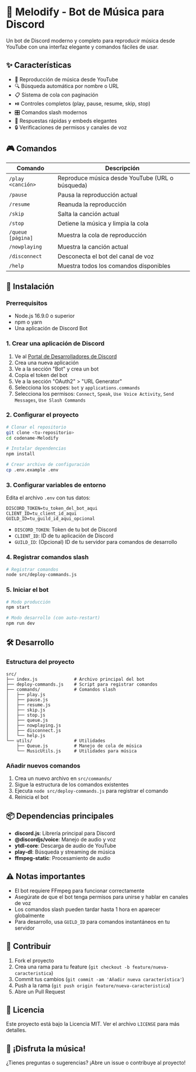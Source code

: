 # 🎵 Melodify - Bot de Música para Discord

Un bot de Discord moderno y completo para reproducir música desde YouTube con una interfaz elegante y comandos fáciles de usar.

## ✨ Características

- 🎵 Reproducción de música desde YouTube
- 🔍 Búsqueda automática por nombre o URL
- 📋 Sistema de cola con paginación
- ⏯️ Controles completos (play, pause, resume, skip, stop)
- 🎛️ Comandos slash modernos
- 🚀 Respuestas rápidas y embeds elegantes
- 🔒 Verificaciones de permisos y canales de voz

## 🎮 Comandos

| Comando           | Descripción                                     |
| ----------------- | ----------------------------------------------- |
| `/play <canción>` | Reproduce música desde YouTube (URL o búsqueda) |
| `/pause`          | Pausa la reproducción actual                    |
| `/resume`         | Reanuda la reproducción                         |
| `/skip`           | Salta la canción actual                         |
| `/stop`           | Detiene la música y limpia la cola              |
| `/queue [página]` | Muestra la cola de reproducción                 |
| `/nowplaying`     | Muestra la canción actual                       |
| `/disconnect`     | Desconecta el bot del canal de voz              |
| `/help`           | Muestra todos los comandos disponibles          |

## 🚀 Instalación

### Prerrequisitos

- Node.js 16.9.0 o superior
- npm o yarn
- Una aplicación de Discord Bot

### 1. Crear una aplicación de Discord

1. Ve al [Portal de Desarrolladores de Discord](https://discord.com/developers/applications)
2. Crea una nueva aplicación
3. Ve a la sección "Bot" y crea un bot
4. Copia el token del bot
5. Ve a la sección "OAuth2" > "URL Generator"
6. Selecciona los scopes: `bot` y `applications.commands`
7. Selecciona los permisos: `Connect`, `Speak`, `Use Voice Activity`, `Send Messages`, `Use Slash Commands`

### 2. Configurar el proyecto

```bash
# Clonar el repositorio
git clone <tu-repositorio>
cd codename-Melodify

# Instalar dependencias
npm install

# Crear archivo de configuración
cp .env.example .env
```

### 3. Configurar variables de entorno

Edita el archivo `.env` con tus datos:

```env
DISCORD_TOKEN=tu_token_del_bot_aqui
CLIENT_ID=tu_client_id_aqui
GUILD_ID=tu_guild_id_aqui_opcional
```

- `DISCORD_TOKEN`: Token de tu bot de Discord
- `CLIENT_ID`: ID de tu aplicación de Discord
- `GUILD_ID`: (Opcional) ID de tu servidor para comandos de desarrollo

### 4. Registrar comandos slash

```bash
# Registrar comandos
node src/deploy-commands.js
```

### 5. Iniciar el bot

```bash
# Modo producción
npm start

# Modo desarrollo (con auto-restart)
npm run dev
```

## 🛠️ Desarrollo

### Estructura del proyecto

```
src/
├── index.js              # Archivo principal del bot
├── deploy-commands.js    # Script para registrar comandos
├── commands/             # Comandos slash
│   ├── play.js
│   ├── pause.js
│   ├── resume.js
│   ├── skip.js
│   ├── stop.js
│   ├── queue.js
│   ├── nowplaying.js
│   ├── disconnect.js
│   └── help.js
└── utils/                # Utilidades
    ├── Queue.js          # Manejo de cola de música
    └── MusicUtils.js     # Utilidades para música
```

### Añadir nuevos comandos

1. Crea un nuevo archivo en `src/commands/`
2. Sigue la estructura de los comandos existentes
3. Ejecuta `node src/deploy-commands.js` para registrar el comando
4. Reinicia el bot

## 📦 Dependencias principales

- **discord.js**: Librería principal para Discord
- **@discordjs/voice**: Manejo de audio y voz
- **ytdl-core**: Descarga de audio de YouTube
- **play-dl**: Búsqueda y streaming de música
- **ffmpeg-static**: Procesamiento de audio

## ⚠️ Notas importantes

- El bot requiere FFmpeg para funcionar correctamente
- Asegúrate de que el bot tenga permisos para unirse y hablar en canales de voz
- Los comandos slash pueden tardar hasta 1 hora en aparecer globalmente
- Para desarrollo, usa `GUILD_ID` para comandos instantáneos en tu servidor

## 🤝 Contribuir

1. Fork el proyecto
2. Crea una rama para tu feature (`git checkout -b feature/nueva-caracteristica`)
3. Commit tus cambios (`git commit -am 'Añadir nueva característica'`)
4. Push a la rama (`git push origin feature/nueva-caracteristica`)
5. Abre un Pull Request

## 📄 Licencia

Este proyecto está bajo la Licencia MIT. Ver el archivo `LICENSE` para más detalles.

## 🎵 ¡Disfruta la música!

¿Tienes preguntas o sugerencias? ¡Abre un issue o contribuye al proyecto!
